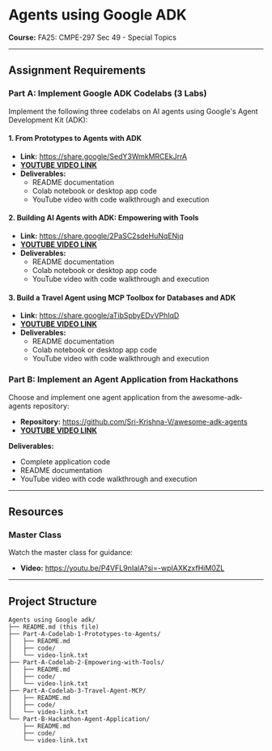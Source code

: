 # Agents using Google ADK

**Course:** FA25: CMPE-297 Sec 49 - Special Topics  


---

## Assignment Requirements

### Part A: Implement Google ADK Codelabs (3 Labs)

Implement the following three codelabs on AI agents using Google's Agent Development Kit (ADK):

#### 1. From Prototypes to Agents with ADK
- **Link:** https://share.google/SedY3WmkMRCEkJrrA
- **[YOUTUBE VIDEO LINK](#)**
- **Deliverables:**
  - README documentation
  - Colab notebook or desktop app code
  - YouTube video with code walkthrough and execution

#### 2. Building AI Agents with ADK: Empowering with Tools
- **Link:** https://share.google/2PaSC2sdeHuNqENjq
- **[YOUTUBE VIDEO LINK](#)** 
- **Deliverables:**
  - README documentation
  - Colab notebook or desktop app code
  - YouTube video with code walkthrough and execution

#### 3. Build a Travel Agent using MCP Toolbox for Databases and ADK
- **Link:** https://share.google/aTibSpbyEDvVPhIqD
- **[YOUTUBE VIDEO LINK](#)**
- **Deliverables:**
  - README documentation
  - Colab notebook or desktop app code
  - YouTube video with code walkthrough and execution

### Part B: Implement an Agent Application from Hackathons

Choose and implement one agent application from the awesome-adk-agents repository:
- **Repository:** https://github.com/Sri-Krishna-V/awesome-adk-agents
- **[YOUTUBE VIDEO LINK](#)** 

**Deliverables:**
- Complete application code
- README documentation
- YouTube video with code walkthrough and execution

---

## Resources

### Master Class
Watch the master class for guidance:
- **Video:** https://youtu.be/P4VFL9nIaIA?si=-wpIAXKzxfHiM0ZL

---

## Project Structure

```
Agents using Google adk/
├── README.md (this file)
├── Part-A-Codelab-1-Prototypes-to-Agents/
│   ├── README.md
│   ├── code/
│   └── video-link.txt
├── Part-A-Codelab-2-Empowering-with-Tools/
│   ├── README.md
│   ├── code/
│   └── video-link.txt
├── Part-A-Codelab-3-Travel-Agent-MCP/
│   ├── README.md
│   ├── code/
│   └── video-link.txt
└── Part-B-Hackathon-Agent-Application/
    ├── README.md
    ├── code/
    └── video-link.txt
```

